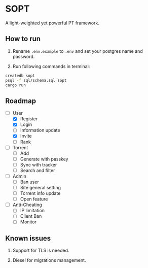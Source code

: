 # SOPT
A light-weighted yet powerful PT framework.

## How to run

1. Rename `.env.example` to `.env` and set your postgres name and password.

2. Run following commands in terminal:

```bash
createdb sopt
psql -f sql/schema.sql sopt
cargo run
```

## Roadmap

- [ ] User
    - [x] Register
    - [x] Login
    - [ ] Information update
    - [x] Invite
    - [ ] Rank
    
- [ ] Torrent
    - [ ] Add
    - [ ] Generate with passkey
    - [ ] Sync with tracker
    - [ ] Search and filter
    
- [ ] Admin
    - [ ] Ban user
    - [ ] Site general setting
    - [ ] Torrent info update
    - [ ] Open feature
    
- [ ] Anti-Cheating
    - [ ] IP limitation
    - [ ] Client Ban
    - [ ] Monitor
  
## Known issues
   
1. Support for TLS is needed.

2. Diesel for migrations management.